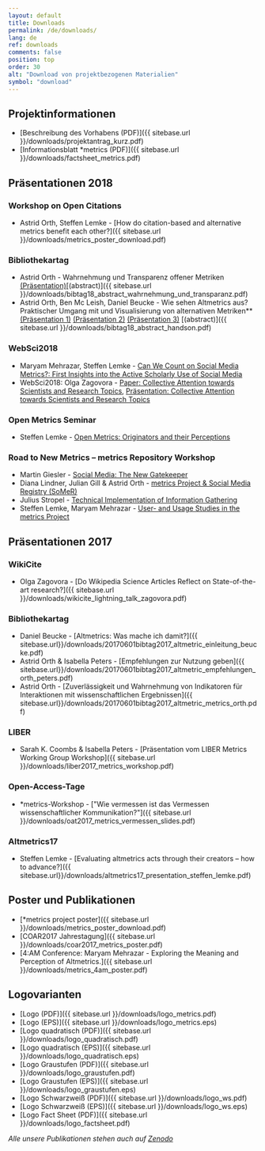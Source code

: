 ```yaml
---
layout: default
title: Downloads
permalink: /de/downloads/
lang: de
ref: downloads
comments: false
position: top
order: 30
alt: "Download von projektbezogenen Materialien"
symbol: "download"
---
```

<!-- Start editing content here -->

## Projektinformationen

* [Beschreibung des Vorhabens (PDF)]({{ sitebase.url }}/downloads/projektantrag_kurz.pdf)   
* [Informationsblatt \*metrics (PDF)]({{ sitebase.url }}/downloads/factsheet_metrics.pdf)  

## Präsentationen 2018

### Workshop on Open Citations
* Astrid Orth, Steffen Lemke - [How do citation-based and alternative metrics benefit each other?]({{ sitebase.url }}/downloads/metrics_poster_download.pdf)

### Bibliothekartag
* Astrid Orth - Wahrnehmung und Transparenz offener Metriken [(Präsentation)](https://opus4.kobv.de/opus4-bib-info/files/3656/2018-06+BibTag_Berlin_Vortrag_Orth.pdf)[(abstract)]({{ sitebase.url }}/downloads/bibtag18_abstract_wahrnehmung_und_transparanz.pdf)
* Astrid Orth, Ben Mc Leish, Daniel Beucke - Wie sehen Altmetrics aus? Praktischer Umgang mit und Visualisierung von alternativen Metriken** [(Präsentation 1)](https://opus4.kobv.de/opus4-bib-info/files/3341/2018-06+BibTag_Berlin_Hands-On-Einf%C3%BChrung_Orth.pdf) [(Präsentation 2)](https://opus4.kobv.de/opus4-bib-info/files/3341/2018-06+BibTag_Berlin_Hands-On-Visualisierung_Orth.pdf) [(Präsentation 3)](https://opus4.kobv.de/opus4-bib-info/files/3341/Bibtag+2018+Berlin+-+Julius+Stropel.pdf)  [(abstract)]({{ sitebase.url }}/downloads/bibtag18_abstract_handson.pdf)

### WebSci2018 
* Maryam Mehrazar, Steffen Lemke - [Can We Count on Social Media Metrics?: First Insights into the Active Scholarly Use of Social Media](https://doi.org/10.1145/3201064.3201101)
* WebSci2018: Olga Zagovora - [Paper: Collective Attention towards Scientists and Research Topics](https://doi.org/10.1145/3201064.3201097), [Präsentation: Collective Attention towards Scientists and Research Topics](https://www.slideshare.net/OlgaZagovora1/collective-attention-towards-scientists-and-research-topics)

### Open Metrics Seminar
* Steffen Lemke - [Open Metrics: Originators and their Perceptions](https://doi.org/10.5281/zenodo.1254924)

### Road to New Metrics – metrics Repository Workshop
* Martin Giesler - [Social Media: The New Gatekeeper](https://zenodo.org/record/1250028)
* Diana Lindner, Julian Gill & Astrid Orth - [metrics Project & Social Media Registry (SoMeR)](http://doi.org/10.5281/zenodo.1250032)
* Julius Stropel - [Technical Implementation of Information Gathering](http://doi.org/10.5281/zenodo.1250034)
* Steffen Lemke, Maryam Mehrazar - [User- and Usage Studies in the metrics Project](https://doi.org/10.5281/zenodo.1283183)

## Präsentationen 2017

### WikiCite
* Olga Zagovora - [Do Wikipedia Science Articles Reflect on State-of-the-art research?]({{ sitebase.url }}/downloads/wikicite_lightning_talk_zagovora.pdf)   

### Bibliothekartag
* Daniel Beucke - [Altmetrics: Was mache ich damit?]({{ sitebase.url}}/downloads/20170601bibtag2017_altmetric_einleitung_beucke.pdf)  
* Astrid Orth & Isabella Peters - [Empfehlungen zur Nutzung geben]({{ sitebase.url}}/downloads/20170601bibtag2017_altmetric_empfehlungen_orth_peters.pdf)  
* Astrid Orth - [Zuverlässigkeit und Wahrnehmung von Indikatoren für Interaktionen mit wissenschaftlichen Ergebnissen]({{ sitebase.url}}/downloads/20170601bibtag2017_altmetric_metrics_orth.pdf)  

### LIBER
* Sarah K. Coombs & Isabella Peters - [Präsentation vom LIBER Metrics Working Group Workshop]({{ sitebase.url }}/downloads/liber2017_metrics_workshop.pdf)  

### Open-Access-Tage 
* \*metrics-Workshop - ["Wie vermessen ist das Vermessen wissenschaftlicher Kommunikation?"]({{ sitebase.url }}/downloads/oat2017_metrics_vermessen_slides.pdf)

### Altmetrics17
* Steffen Lemke - [Evaluating altmetrics acts through their creators – how to advance?]({{ sitebase.url}}/downloads/altmetrics17_presentation_steffen_lemke.pdf)  

## Poster und Publikationen

* [\*metrics project poster]({{ sitebase.url }}/downloads/metrics_poster_download.pdf)
* [COAR2017 Jahrestagung]({{ sitebase.url }}/downloads/coar2017_metrics_poster.pdf)  
* [4:AM Conference:  Maryam Mehrazar - Exploring the Meaning and Perception of Altmetrics.]({{ sitebase.url }}/downloads/metrics_4am_poster.pdf)

## Logovarianten

* [Logo (PDF)]({{ sitebase.url }}/downloads/logo_metrics.pdf)
* [Logo (EPS)]({{ sitebase.url }}/downloads/logo_metrics.eps)
* [Logo quadratisch (PDF)]({{ sitebase.url }}/downloads/logo_quadratisch.pdf)
* [Logo quadratisch (EPS)]({{ sitebase.url }}/downloads/logo_quadratisch.eps)
* [Logo Graustufen (PDF)]({{ sitebase.url }}/downloads/logo_graustufen.pdf)
* [Logo Graustufen (EPS)]({{ sitebase.url }}/downloads/logo_graustufen.eps)  
* [Logo Schwarzweiß (PDF)]({{ sitebase.url }}/downloads/logo_ws.pdf)  
* [Logo Schwarzweiß (EPS)]({{ sitebase.url }}/downloads/logo_ws.eps)  
* [Logo Fact Sheet (PDF)]({{ sitebase.url }}/downloads/logo_factsheet.pdf)   

*Alle unsere Publikationen stehen auch auf [Zenodo](https://zenodo.org/communities/metrics-project?page=1&size=20)*

